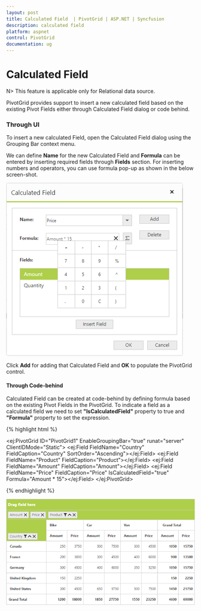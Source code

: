 ```yaml
---
layout: post
title: Calculated Field  | PivotGrid | ASP.NET | Syncfusion
description: calculated field
platform: aspnet
control: PivotGrid
documentation: ug
---
```


# Calculated Field

N> This feature is applicable only for Relational data source.

PivotGrid provides support to insert a new calculated field based on the existing Pivot Fields either through Calculated Field dialog or code behind.

### Through UI
To insert a new calculated Field, open the Calculated Field dialog using the Grouping Bar context menu. 

We can define **Name** for the new Calculated Field and **Formula** can be entered by inserting required fields through **Fields** section. For inserting numbers and operators, you can use formula pop-up as shown in the below screen-shot.

![](Calculated-Field_images/Calculated-Field-Popup.png)

Click **Add** for adding that Calculated Field and **OK** to populate the PivotGrid control.

#### Through Code-behind

Calculated Field can be created at code-behind by defining formula based on the existing Pivot Fields in the PivotGrid. To indicate a field as a calculated field we need to set **"IsCalculatedField"** property to true and **"Formula"** property to set the expression.


{% highlight html %}

  <ej:PivotGrid ID="PivotGrid1" EnableGroupingBar="true" runat="server" ClientIDMode="Static">
        <DataSource>
            <Rows>
                <ej:Field FieldName="Country" FieldCaption="Country" SortOrder="Ascending"></ej:Field>
            </Rows>
            <Columns>
                <ej:Field FieldName="Product" FieldCaption="Product"></ej:Field>
            </Columns>
            <Values>
                <ej:Field FieldName="Amount" FieldCaption="Amount"></ej:Field>
                <ej:Field FieldName="Price" FieldCaption="Price" IsCalculatedField="true" Formula="Amount * 15"></ej:Field>
            </Values>
        </DataSource>
  </ej:PivotGrid>

{% endhighlight %}

![](Calculated-Field_images/Calculated-Field1.png)
